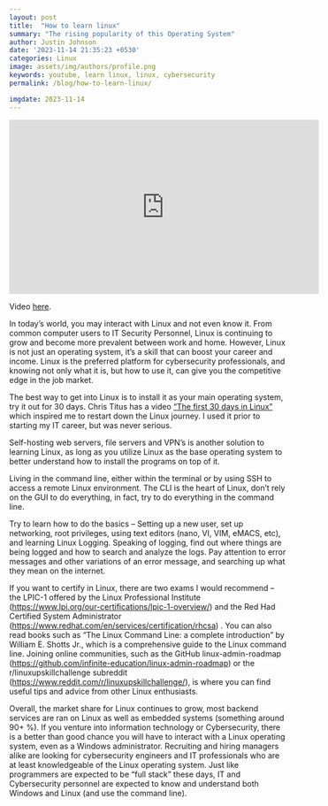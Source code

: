 ```yaml
---
layout: post
title:  "How to learn linux"
summary: "The rising popularity of this Operating System"
author: Justin Johnson
date: '2023-11-14 21:35:23 +0530'
categories: Linux
image: assets/img/authors/profile.png
keywords: youtube, learn linux, linux, cybersecurity
permalink: /blog/how-to-learn-linux/

imgdate: 2023-11-14
---
```



<center><iframe width="560" height="315" src="https://www.youtube.com/embed/9RHXoe2uSDY?si=wEddK3KQrKEdUj7Q" title="YouTube video player" frameborder="0" allow="accelerometer; autoplay; clipboard-write; encrypted-media; gyroscope; picture-in-picture; web-share" allowfullscreen></iframe></center>

Video [here](https://youtu.be/9RHXoe2uSDY).

In today’s world, you may interact with Linux and not even know it. From common computer users to IT Security Personnel, Linux is continuing to grow and become more prevalent between work and home. However, Linux is not just an operating system, it’s a skill that can boost your career and income. Linux is the preferred platform for cybersecurity professionals, and knowing not only what it is, but how to use it, can give you the competitive edge in the job market.

The best way to get into Linux is to install it as your main operating system, try it out for 30 days. Chris Titus has a video [“The first 30 days in Linux”](https://www.youtube.com/watch?v=wioCLsyUZLA) which inspired me to restart down the Linux journey. I used it prior to starting my IT career, but was never serious.

Self-hosting web servers, file servers and VPN’s is another solution to learning Linux, as long as you utilize Linux as the base operating system to better understand how to install the programs on top of it.

Living in the command line, either within the terminal or by using SSH to access a remote Linux environment. The CLI is the heart of Linux, don’t rely on the GUI to do everything, in fact, try to do everything in the command line.

Try to learn how to do the basics – Setting up a new user, set up networking, root privileges, using text editors (nano, VI, VIM, eMACS, etc), and learning Linux Logging. Speaking of logging, find out where things are being logged and how to search and analyze the logs. Pay attention to error messages and other variations of an error message, and searching up what they mean on the internet.

If you want to certify in Linux, there are two exams I would recommend – the LPIC-1 offered by the Linux Professional Institute (https://www.lpi.org/our-certifications/lpic-1-overview/) and the Red Had Certified System Administrator (https://www.redhat.com/en/services/certification/rhcsa) . You can also read books such as “The Linux Command Line: a complete introduction” by William E. Shotts Jr., which is a comprehensive guide to the Linux command line. Joining online communities, such as the GitHub linux-admin-roadmap (https://github.com/infinite-education/linux-admin-roadmap) or the r/linuxupskillchallenge subreddit (https://www.reddit.com/r/linuxupskillchallenge/), is where you can find useful tips and advice from other Linux enthusiasts.

Overall, the market share for Linux continues to grow, most backend services are ran on Linux as well as embedded systems (something around 90+ %). If you venture into information technology or Cybersecurity, there is a better than good chance you will have to interact with a Linux operating system, even as a Windows administrator. Recruiting and hiring managers alike are looking for cybersecurity engineers and IT professionals who are at least knowledgeable of the Linux operating system. Just like programmers are expected to be “full stack” these days, IT and Cybersecurity personnel are expected to know and understand both Windows and Linux (and use the command line).
